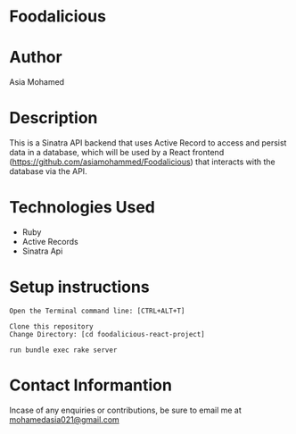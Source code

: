 # Foodalicious

# Author
Asia Mohamed

# Description
This is a Sinatra API backend that uses Active Record to access and persist data in a database, which will be used by a React frontend (https://github.com/asiamohammed/Foodalicious) that interacts with the database via the API.

# Technologies Used
* Ruby<br>
* Active Records<br>
* Sinatra Api<br>


# Setup instructions
```
Open the Terminal command line: [CTRL+ALT+T]

Clone this repository
Change Directory: [cd foodalicious-react-project]

run bundle exec rake server

```
# Contact Informantion
Incase of any enquiries or contributions, be sure to email me at [mohamedasia021@gmail.com]()